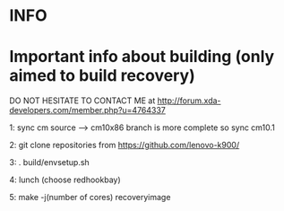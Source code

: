 INFO
====

Important info about building (only aimed to build recovery)
====
DO NOT HESITATE TO CONTACT ME at http://forum.xda-developers.com/member.php?u=4764337

1: sync cm source  --> cm10x86 branch is more complete so sync cm10.1

2: git clone repositories from https://github.com/lenovo-k900/

3: . build/envsetup.sh

4: lunch (choose redhookbay)

5: make -j(number of cores) recoveryimage
